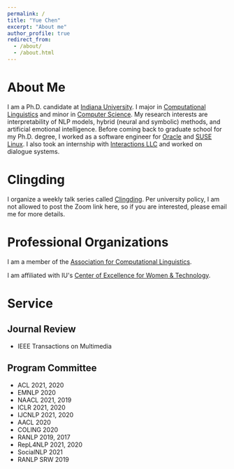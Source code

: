 ```yaml
---
permalink: /
title: "Yue Chen"
excerpt: "About me"
author_profile: true
redirect_from: 
  - /about/
  - /about.html
---
```




About Me
======

I am a Ph.D. candidate at [Indiana University](https://www.indiana.edu/). I major in [Computational Linguistics](https://cl.indiana.edu/) and minor in [Computer Science](https://cs.indiana.edu/). My research interests are interpretability of NLP models, hybrid (neural and symbolic) methods, and artificial emotional intelligence. Before coming back to graduate school for my Ph.D. degree, I worked as a software engineer for [Oracle](https://www.oracle.com/index.html) and [SUSE Linux](https://www.suse.com/). I also took an internship with [Interactions LLC](https://www.interactions.com/ai-technology/) and worked on dialogue systems. 


Clingding
=====

I organize a weekly talk series called [Clingding](https://cl.indiana.edu/clingding.html). Per university policy, I am not allowed to post the Zoom link here, so if you are interested, please email me for more details.


Professional Organizations
=====

I am a member of the [Association for Computational Linguistics](https://www.aclweb.org).

I am affiliated with IU's [Center of Excellence for Women & Technology](https://womenandtech.indiana.edu). 

Service
=====

## Journal Review

- IEEE Transactions on Multimedia

## Program Committee

- ACL 2021, 2020
- EMNLP 2020
- NAACL 2021, 2019
- ICLR 2021, 2020
- IJCNLP 2021, 2020
- AACL 2020
- COLING 2020
- RANLP 2019, 2017
- RepL4NLP 2021, 2020
- SocialNLP 2021
- RANLP SRW 2019